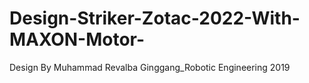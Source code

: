 # Design-Striker-Zotac-2022-With-MAXON-Motor-
Design By Muhammad Revalba Ginggang_Robotic Engineering 2019
